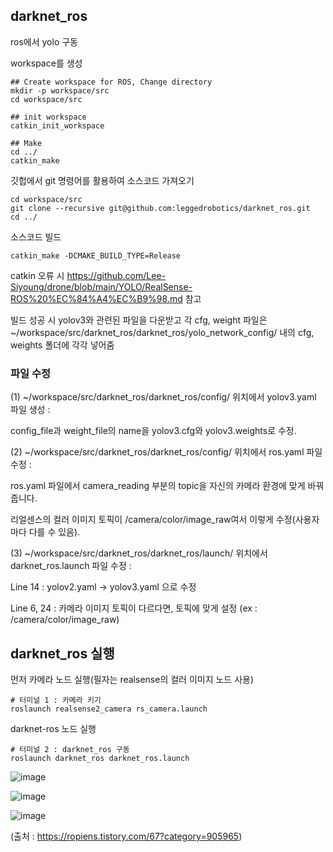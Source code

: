 ## darknet_ros
ros에서 yolo 구동

workspace를 생성
```
## Create workspace for ROS, Change directory
mkdir -p workspace/src 
cd workspace/src

## init workspace
catkin_init_workspace

## Make
cd ../
catkin_make
```

깃헙에서 git 명령어를 활용하여 소스코드 가져오기
```
cd workspace/src
git clone --recursive git@github.com:leggedrobotics/darknet_ros.git
cd ../
```

소스코드 빌드
```
catkin_make -DCMAKE_BUILD_TYPE=Release
```

catkin 오류 시 https://github.com/Lee-Siyoung/drone/blob/main/YOLO/RealSense-ROS%20%EC%84%A4%EC%B9%98.md 참고

빌드 성공 시  yolov3와 관련된 파일을 다운받고 각 cfg, weight 파일은 ~/workspace/src/darknet_ros/darknet_ros/yolo_network_config/ 내의 cfg, weights 폴더에 각각 넣어줌

### 파일 수정
(1) ~/workspace/src/darknet_ros/darknet_ros/config/ 위치에서 yolov3.yaml 파일 생성 :

config_file과 weight_file의 name을 yolov3.cfg와 yolov3.weights로 수정.

(2) ~/workspace/src/darknet_ros/darknet_ros/config/ 위치에서 ros.yaml 파일 수정 :

ros.yaml 파일에서 camera_reading 부분의 topic을 자신의 카메라 환경에 맞게 바꿔줍니다.

리얼센스의 컬러 이미지 토픽이 /camera/color/image_raw여서 이렇게 수정(사용자마다 다를 수 있음).

(3) ~/workspace/src/darknet_ros/darknet_ros/launch/ 위치에서 darknet_ros.launch 파일 수정 :

Line 14 : yolov2.yaml -> yolov3.yaml 으로 수정

Line 6, 24 : 카메라 이미지 토픽이 다르다면, 토픽에 맞게 설정 (ex : /camera/color/image_raw)

## darknet_ros 실행
먼저 카메라 노드 실행(필자는 realsense의 컬러 이미지 노드 사용)
```
# 터미널 1 : 카메라 키기
roslaunch realsense2_camera rs_camera.launch
```
darknet-ros 노드 실행
```
# 터미널 2 : darknet_ros 구동
roslaunch darknet_ros darknet_ros.launch
```

![image](https://user-images.githubusercontent.com/57993534/126032567-af4e5d7e-5864-445a-8377-66fd31a033b4.png)

![image](https://user-images.githubusercontent.com/57993534/126032569-6905cd7c-3898-4bb2-bd81-07c25f6715a6.png)

![image](https://user-images.githubusercontent.com/57993534/126032571-7ec6ab7b-c19a-4024-9557-1bd91b4749ef.png)

(출처 : https://ropiens.tistory.com/67?category=905965)
